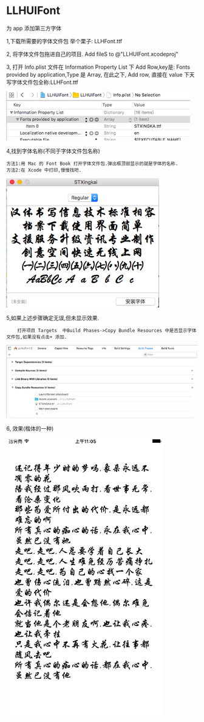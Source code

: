 # LLHUIFont
为 app 添加第三方字体


1,下载所需要的字体文件包 举个栗子: LLHFont.ttf

2, 将字体文件包拖进自己的项目. Add fileS to @"LLHUIFont.xcodeproj"

3, 打开 Info.plist 文件在 Information Property List 下 Add Row,key是: Fonts provided by application,Type 是 Array,
	 在此之下, Add row, 直接在 value 下天写字体文件包全称:LLHFont.ttf
	 
![image](https://github.com/LinHaoLove/LLHUIFont/blob/master/3.png)
	 
	 
4,找到字体名称(不同于字体文件包名称)

	方法1:用 Mac 的 Font Book 打开字体文件包.弹出框顶部显示的就是字体的名称.
	方法2:在 Xcode 中打印,慢慢找吧.
![image](https://github.com/LinHaoLove/LLHUIFont/blob/master/2.png)
	
		
5,如果上述步骤确定无误,但未显示效果.

        打开项目 Targets  中Build Phases->Copy Bundle Resources 中是否显示字体文件包,如果没有点击+ 添加.
        
![image](https://github.com/LinHaoLove/LLHUIFont/blob/master/1.png)
        
        	 
6, 效果(楷体的一种)
		
![image](https://github.com/LinHaoLove/LLHUIFont/blob/master/5.png)

